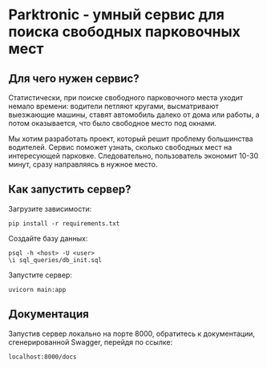 # Parktronic - умный сервис для поиска свободных парковочных мест

## Для чего нужен сервис?
Статистически, при поиске свободного парковочного места уходит немало времени: водители петляют кругами, высматривают выезжающие машины, ставят автомобиль далеко от дома или работы, а потом оказывается, что было свободное место под окнами.

Мы хотим разработать проект, который решит проблему большинства водителей. Сервис поможет узнать, сколько свободных мест на интересующей парковке. Следовательно, пользователь экономит 10-30 минут, сразу направляясь в нужное место.

## Как запустить сервер?
Загрузите зависимости:
```
pip install -r requirements.txt
```
Создайте базу данных:
```
psql -h <host> -U <user>
\i sql_queries/db_init.sql
```
Запустите сервер:
```
uvicorn main:app
```

## Документация
Запустив сервер локально на порте 8000, обратитесь к документации, сгенерированной Swagger, перейдя по ссылке:
```
localhost:8000/docs
```

